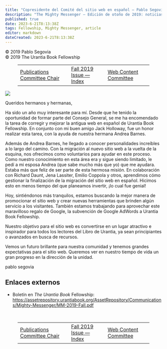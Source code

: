 ```yaml
---
title: "Copresidente del Comité del sitio web en español – Pablo Segovia"
description: "The Mighty Messenger — Edición de otoño de 2019: noticias y opiniones para los lectores de El libro de Urantia"
published: true
date: 2023-6-21T8:13:38Z
tags: Fellowship, Mighty Messenger, article
editor: markdown
dateCreated: 2023-6-21T8:13:38Z
---
```


<p class="v-card v-sheet theme--light grey lighten-3 px-2">© 2019 Pablo Segovia<br>© 2019 The Urantia Book Fellowship</p>
<figure class="table chapter-navigator">
  <table>
    <tbody>
      <tr>
        <td>
        <a href="/en/article/Cristina_Seaborn/Publications_Committee_Chair">
          <span class="mdi mdi-arrow-left-drop-circle"></span><span class="pl-2">Publications Committee Chair</span>
        </a>
        </td>
        <td>
        <a href="/en/index/articles_mighty_messenger#fall-2019-issue">
          <span class="mdi mdi-book-open-variant"></span><span class="pl-2">Fall 2019 Issue — Index</span>
        </a>
        </td>
        <td>
        <a href="/en/article/Jena_Lassiter/Web_Content_Committee">
          <span class="pr-2">Web Content Committee</span><span class="mdi mdi-arrow-right-drop-circle"></span>
        </a>
        </td>
      </tr>
    </tbody>
  </table>
</figure>


<figura id="Figura_1" clase="imagen urantiapedia estilo-imagen-alinear-izquierda">
<img src="/image/article/The_Mighty_Messenger/2019_Fall/061.jpg">
</figura>

Queridos hermanos y hermanas,

Ha sido un año muy interesante para mí. Desde que he tenido la oportunidad de formar parte del Consejo General, se me ha encomendado la tarea de corregir y mejorar la antigua web en español de Urantia Book Fellowship. En conjunto con mi buen amigo Jack Holloway, fue un honor realizar esta tarea, con la ayuda de nuestra hermana Andrea Barnes.

Además de Andrea Barnes, he llegado a conocer personalidades increíbles a lo largo del camino. Con la migración al nuevo sitio web a la vuelta de la esquina, nos ofrecimos como voluntarios para ayudar en este proceso. Como nuestro conocimiento en esta área era y sigue siendo limitado, le pedí a mi esposa Andrea (que sabe mucho más que yo) que me ayudara. Estaba más que feliz de ser parte de esta hermosa misión. En colaboración con Richard Daunt, Jena Lassiter, Emilio Coppola y otros, aprendimos cómo gestionar la finalización de la migración del sitio web en español. Hicimos esto en menos tiempo del que planeamos invertir, ¡lo cual fue genial!

Hoy, sintiéndonos más tranquilos, estamos buscando la mejor manera de promocionar el sitio web y crear nuevas herramientas que brinden algún servicio a los visitantes. También estamos trabajando para aprovechar este maravilloso regalo de Google, la subvención de Google AdWords a Urantia Book Fellowship.

Nuestro objetivo para el sitio web es convertirse en un lugar atractivo e inspirador para todos los lectores del Libro de Urantia, ya sean principiantes o avanzados en busca de recursos.

Vemos un futuro brillante para nuestra comunidad y tenemos grandes expectativas para el sitio web. Queremos ver en nuestro tiempo de vida un gran progreso en la dirección de la unidad.

pablo segovia

## Enlaces externos

* Boletín en _The Urantia Book_ Fellowship: https://assetrepository.urantiabook.org/AssetRepository/Communications/Mighty-Messenger/MM-2019-Fall.pdf

<br>

<figure class="table chapter-navigator">
  <table>
    <tbody>
      <tr>
        <td>
        <a href="/en/article/Cristina_Seaborn/Publications_Committee_Chair">
          <span class="mdi mdi-arrow-left-drop-circle"></span><span class="pl-2">Publications Committee Chair</span>
        </a>
        </td>
        <td>
        <a href="/en/index/articles_mighty_messenger#fall-2019-issue">
          <span class="mdi mdi-book-open-variant"></span><span class="pl-2">Fall 2019 Issue — Index</span>
        </a>
        </td>
        <td>
        <a href="/en/article/Jena_Lassiter/Web_Content_Committee">
          <span class="pr-2">Web Content Committee</span><span class="mdi mdi-arrow-right-drop-circle"></span>
        </a>
        </td>
      </tr>
    </tbody>
  </table>
</figure>
